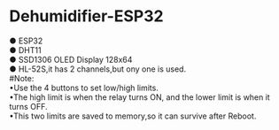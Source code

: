 # Dehumidifier-ESP32<br>
● ESP32<br>
● DHT11<br>
● SSD1306 OLED Display 128x64<br>
● HL-52S,it has 2 channels,but ony one is used.<br>
#Note:<br>
•Use the 4 buttons to set low/high limits.<br>
•The high limit is when the relay turns ON, and the lower limit is when it turns OFF.<br>
•This two limits are saved to memory,so it can survive after Reboot.<br>
